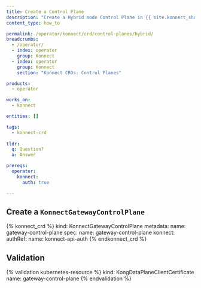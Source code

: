 ```yaml
---
title: Create a Control Plane
description: "Create a Hybrid mode Control Plane in {{ site.konnect_short_name }}"
content_type: how_to

permalink: /operator/konnect/crd/control-planes/hybrid/
breadcrumbs:
  - /operator/
  - index: operator
    group: Konnect
  - index: operator
    group: Konnect
    section: "Konnect CRDs: Control Planes"

products:
  - operator

works_on:
  - konnect

entities: []

tags:
  - konnect-crd
 
tldr:
  q: Question?
  a: Answer

prereqs:
  operator:
    konnect:
      auth: true

---
```


## Create a `KonnectGatewayControlPlane`

<!-- vale off -->
{% konnect_crd %}
kind: KonnectGatewayControlPlane
metadata:
  name: gateway-control-plane
spec:
  name: gateway-control-plane
  konnect:
    authRef:
      name: konnect-api-auth
{% endkonnect_crd %}
<!-- vale on -->

## Validation

<!-- vale off -->
{% validation kubernetes-resource %}
kind: KongDataPlaneClientCertificate
name: gateway-control-plane
{% endvalidation %}
<!-- vale on -->